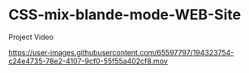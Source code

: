 # CSS-mix-blande-mode-WEB-Site

Project Video


https://user-images.githubusercontent.com/65597797/194323754-c24e4735-78e2-4107-9cf0-55f55a402cf8.mov

